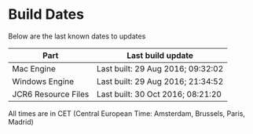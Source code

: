 # Build Dates

Below are the last known dates to updates

Part | Last build update
-----|-----
Mac Engine | Last built: 29 Aug 2016; 09:32:02
Windows Engine | Last built: 29 Aug 2016; 21:34:52
JCR6 Resource Files | Last built: 30 Oct 2016; 08:21:20
All times are in CET (Central European Time: Amsterdam, Brussels, Paris, Madrid)



